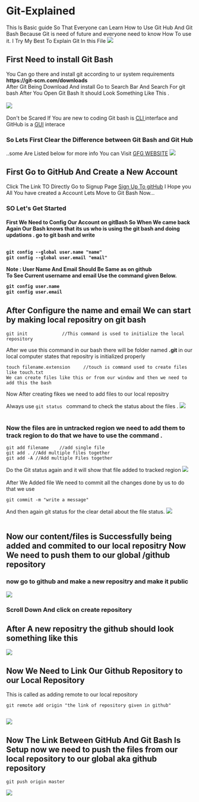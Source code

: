 # Git-Explained
This Is Basic guide So That Everyone can Learn How to Use Git Hub And Git Bash Because Git is need of future and everyone need to know How To use it. I Try My Best To Explain Git In this File 
<img src="https://www.howtogeek.com/wp-content/uploads/csit/2021/09/4d72a7db.png?width=1198&trim=1,1&bg-color=000&pad=1,1"/>
<h2>First Need to install Git Bash</h2>
You Can go there and install git according to ur system requirements <b> https://git-scm.com/downloads</b> <br>
After Git Being Download And install Go to Search Bar And Search For git bash
After You Open Git Bash It should Look Something Like This .<br><br> 
<img src="https://cdn.discordapp.com/attachments/943043933695541271/978652422094356540/unknown.png"/> <br><br>
Don't be Scared If You are new to coding Git bash is <a href="https://www.techtarget.com/searchwindowsserver/definition/command-line-interface-CLI">CLI </a> interface and GitHub is a <a href="https://www.gartner.com/en/information-technology/glossary/gui-graphical-user-interface#:~:text=A%20graphics%2Dbased%20operating%20system,Apple%20Macintosh%20in%20the%201980s.">GUI</a> interace <br>
<h3>So Lets First Clear the Difference between Git Bash and Git Hub </h3>..some Are Listed below for more info You can Visit <a href="https://www.geeksforgeeks.org/difference-between-git-and-github/">GFG WEBSITE</a>
<img src="https://cdn.discordapp.com/attachments/943043933695541271/978654292812660736/unknown.png">

<h2>First Go to GitHub And Create a New Account </h2>
Click The Link TO Directly Go to Signup Page <a href="https://github.com/signup?ref_cta=Sign+up&ref_loc=header+logged+out&ref_page=%2F&source=header-home">Sign Up To gitHub</a> I Hope you All You have  created a Account Lets Move to Git Bash Now... 
<h3> SO Let's Get Started</h3>
<h4>First We Need to Config Our Account on gitBash So When We came back Again Our Bash knows that its us who is using the git bash and doing updations . 
  go to git bash and write <br>
  <br>
  
  ```diff
  git config --global user.name "name"
  git config --global user.email "email"
```
  Note : User Name And Email Should Be Same as on github <br>
  To See Current username and email Use the command given Below.
  ```diff
  git config user.name 
  git config user.email 
```
  
  <h2>
    After Configure the name and email We can start by making local repositry on git bash 
  </h2>
  
    git init             //This command is used to initialize the local repository 
  After we use this command in our bash there will be folder named <b>.git </b> in our local computer states that repositry is initialized properly 

  ``` 
  touch filename.extension     //touch is command used to create files like touch.txt
  We can create files like this or from our window and then we need to add this the bash 
  ```
  Now After creating fikes we need to add files to our local repositry 
  
  Always use ```git status ``` command to check the status about the files .
  <img src="https://cdn.discordapp.com/attachments/943043933695541271/978697902782308372/unknown.png"/>
  <br><br>
  <h3>Now the files are in untracked region we need to add them to track region to do that we have to use the command .</h3>
  
  ``` 
  git add filename    //add single file
  git add . //Add multiple files together 
  git add -A //Add multiple Files together 
  ```
  Do the Git status again and it will show that file added to tracked region 
  <img src="https://cdn.discordapp.com/attachments/943043933695541271/978699043062566952/unknown.png"/>
  <br><br>
  After We Added file We need to commit all the changes done by us to do that we use 
  
  ```
  git commit -m "write a message"
  ```
  And then again git status for the clear detail about the file status.
  <img src="https://cdn.discordapp.com/attachments/943043933695541271/978700129043374141/unknown.png">
  <br><br>
  <h2> Now our content/files is Successfully being added and commited to our local repositry Now We need to push them to our global /github repository</h2>
  <h3> now go to github and make a new repositry and make it public  </h3>
  <img src="https://cdn.discordapp.com/attachments/943043933695541271/978701906857836554/unknown.png"/>
  <h3>Scroll Down And click on create repository </h3>
  <H2>After A new repositry the github should look something like this </h2>
  <img src = "https://cdn.discordapp.com/attachments/943043933695541271/978703258409398302/unknown.png"/>
  
  <h2>Now We Need to Link Our Github Repository to our Local Repository </h2>
    This is called as adding remote to our local repository
  
    git remote add origin "the link of repository given in github" 
```
```
 <img src="https://cdn.discordapp.com/attachments/943043933695541271/978704774671241296/unknown.png"/>
    
<h2>Now The Link Between GitHub And Git Bash Is Setup now we need to push the files from our local repository to our global aka github repository</h2>
  
  ```
  git push origin master 
  ```
 <img src="https://cdn.discordapp.com/attachments/943043933695541271/978707871925698680/unknown.png">
